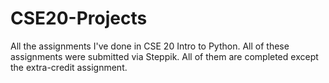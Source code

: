# CSE20-Projects
All the assignments I've done in CSE 20 Intro to Python.
All of these assignments were submitted via Steppik. 
All of them are completed except the extra-credit assignment. 
